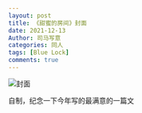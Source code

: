 ```yaml
---
layout: post
title: 《甜蜜的房间》封面
date: 2021-12-13
Author: 司马写意
categories: 同人
tags: [Blue Lock]
comments: true
---
```


![封面](https://s4.ax1x.com/2021/12/19/Te05CQ.jpg)

自制，纪念一下今年写的最满意的一篇文
